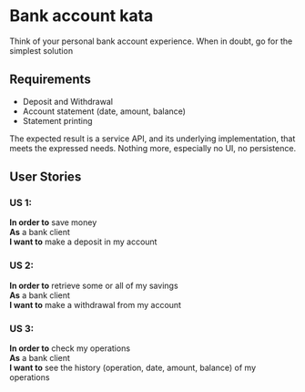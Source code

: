 Bank account kata
=================

Think of your personal bank account experience. When in doubt, go for the simplest solution

Requirements
------------

- Deposit and Withdrawal
- Account statement (date, amount, balance)
- Statement printing

The expected result is a service API, and its underlying implementation, that meets the expressed needs.
Nothing more, especially no UI, no persistence.

User Stories
------------

### US 1:

**In order to** save money  
**As** a bank client  
**I want to** make a deposit in my account

### US 2:

**In order to** retrieve some or all of my savings  
**As** a bank client  
**I want to** make a withdrawal from my account

### US 3:

**In order to** check my operations  
**As** a bank client  
**I want to** see the history (operation, date, amount, balance) of my operations

